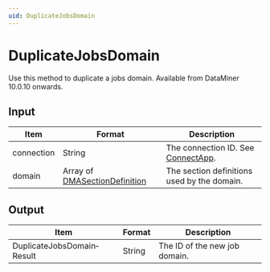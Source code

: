 ```yaml
---
uid: DuplicateJobsDomain
---
```


# DuplicateJobsDomain

Use this method to duplicate a jobs domain. Available from DataMiner 10.0.10 onwards.

## Input

| Item | Format | Description |
|--|--|--|
| connection | String | The connection ID. See [ConnectApp](xref:ConnectApp). |
| domain | Array of [DMASectionDefinition](xref:DMASectionDefinition) | The section definitions used by the domain. |

## Output

| Item                       | Format | Description                   |
|----------------------------|--------|-------------------------------|
| DuplicateJobsDomain­Result | String | The ID of the new job domain. |
